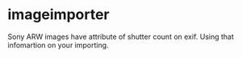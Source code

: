 # imageimporter
Sony ARW images have attribute of shutter count on exif. Using that infomartion on your importing.

